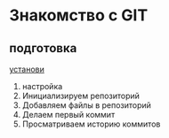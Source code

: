 # Знакомство с GIT

## подготовка 

[установи](https://githowto.com/ru/setup)

1. настройка
2. Инициализируем репозиторий
3. Добавляем файлы в репозиторий
4. Делаем первый коммит
5. Просматриваем историю коммитов



